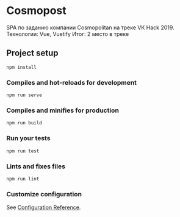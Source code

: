 # Cosmopost
SPA по заданию компании Cosmopolitan на треке VK Hack 2019. 
Технологии: Vue, Vuetify
Итог: 2 место в треке

## Project setup
```
npm install
```

### Compiles and hot-reloads for development
```
npm run serve
```

### Compiles and minifies for production
```
npm run build
```

### Run your tests
```
npm run test
```

### Lints and fixes files
```
npm run lint
```

### Customize configuration
See [Configuration Reference](https://cli.vuejs.org/config/).

